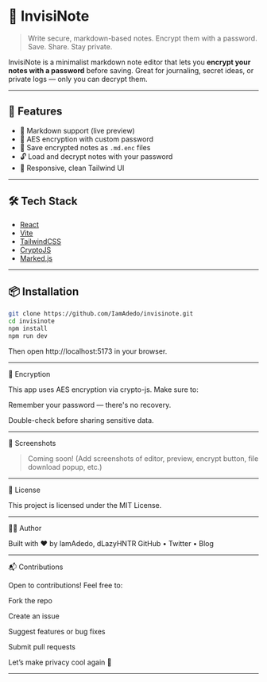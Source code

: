 
# 📝 InvisiNote

> Write secure, markdown-based notes. Encrypt them with a password. Save. Share. Stay private.

InvisiNote is a minimalist markdown note editor that lets you **encrypt your notes with a password** before saving. Great for journaling, secret ideas, or private logs — only you can decrypt them.

---

## 🚀 Features

- 🧠 Markdown support (live preview)
- 🔐 AES encryption with custom password
- 💾 Save encrypted notes as `.md.enc` files
- 🔓 Load and decrypt notes with your password
- 🌙 Responsive, clean Tailwind UI

---

## 🛠️ Tech Stack

- [React](https://reactjs.org)
- [Vite](https://vitejs.dev/)
- [TailwindCSS](https://tailwindcss.com)
- [CryptoJS](https://www.npmjs.com/package/crypto-js)
- [Marked.js](https://www.npmjs.com/package/marked)

---

## 📦 Installation

```bash
git clone https://github.com/IamAdedo/invisinote.git
cd invisinote
npm install
npm run dev
```

Then open http://localhost:5173 in your browser.


---

🔐 Encryption

This app uses AES encryption via crypto-js. Make sure to:

Remember your password — there's no recovery.

Double-check before sharing sensitive data.



---

📸 Screenshots

> Coming soon! (Add screenshots of editor, preview, encrypt button, file download popup, etc.)




---

📄 License

This project is licensed under the MIT License.


---

🙋‍♂️ Author

Built with ❤️ by IamAdedo, dLazyHNTR 
GitHub • Twitter • Blog


---

📬 Contributions

Open to contributions! Feel free to:

Fork the repo

Create an issue

Suggest features or bug fixes

Submit pull requests


Let’s make privacy cool again 💪

---
